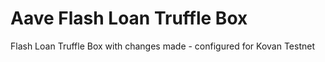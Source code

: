 # Aave Flash Loan Truffle Box

Flash Loan Truffle Box with changes made - configured for Kovan Testnet
